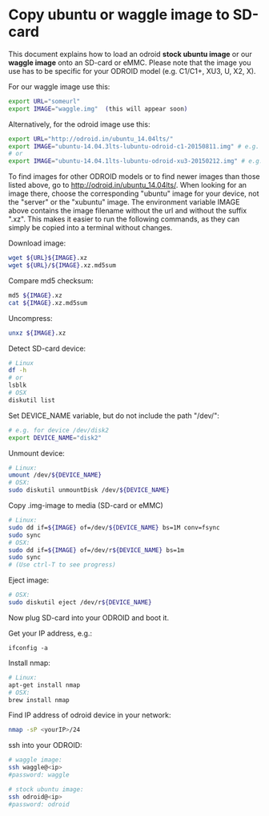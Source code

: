 
# Copy ubuntu or waggle image to SD-card

This document explains how to load an odroid **stock ubuntu image** or our **waggle image** onto an SD-card or eMMC. Please note that the image you use has to be specific for your ODROID model (e.g. C1/C1+, XU3, U, X2, X).


For our waggle image use this:
```bash
export URL="someurl"
export IMAGE="waggle.img"  (this will appear soon)
```

Alternatively, for the odroid image use this: 
```bash
export URL="http://odroid.in/ubuntu_14.04lts/"
export IMAGE="ubuntu-14.04.3lts-lubuntu-odroid-c1-20150811.img" # e.g. for the ODROID-C1 and ODROID-C1+ 
# or
export IMAGE="ubuntu-14.04.1lts-lubuntu-odroid-xu3-20150212.img" # e.g. for the ODROID-XU3
```
To find images for other ODROID models or to find newer images than those listed above, go to http://odroid.in/ubuntu_14.04lts/. When looking for an image there, choose the corresponding "ubuntu" image for your device, not the "server" or the "xubuntu" image. The environment variable IMAGE above contains the image filename without the url and without the suffix ".xz". This makes it easier to run the following commands, as they can simply be copied into a terminal without changes.

Download image:
```bash
wget ${URL}${IMAGE}.xz
wget ${URL}/${IMAGE}.xz.md5sum
```
Compare md5 checksum:
```bash
md5 ${IMAGE}.xz
cat ${IMAGE}.xz.md5sum
```

Uncompress:
```bash
unxz ${IMAGE}.xz
```

Detect SD-card device:
```bash
# Linux
df -h
# or
lsblk
# OSX
diskutil list
```

Set DEVICE_NAME variable, but do not include the path "/dev/":
```bash
# e.g. for device /dev/disk2
export DEVICE_NAME="disk2" 
```

Unmount device:
```bash
# Linux: 
umount /dev/${DEVICE_NAME}
# OSX:
sudo diskutil unmountDisk /dev/${DEVICE_NAME}
```

Copy .img-image to media (SD-card or eMMC)
```bash
# Linux:
sudo dd if=${IMAGE} of=/dev/${DEVICE_NAME} bs=1M conv=fsync
sudo sync
# OSX:
sudo dd if=${IMAGE} of=/dev/r${DEVICE_NAME} bs=1m
sudo sync
# (Use ctrl-T to see progress)
```


Eject image:
```bash
# OSX: 
sudo diskutil eject /dev/r${DEVICE_NAME}
```

Now plug SD-card into your ODROID and boot it.

Get your IP address, e.g.:
```text
ifconfig -a
```

Install nmap:
```bash
# Linux:
apt-get install nmap
# OSX:
brew install nmap
```

Find IP address of odroid device in your network:
```bash
nmap -sP <yourIP>/24 
```

ssh into your ODROID:
```bash
# waggle image:
ssh waggle@<ip>
#password: waggle

# stock ubuntu image:
ssh odroid@<ip>
#password: odroid
```



